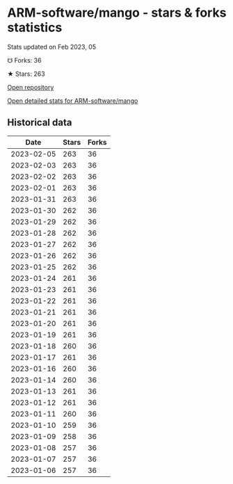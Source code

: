 # ARM-software/mango - stars & forks statistics

Stats updated on Feb 2023, 05

☋ Forks: 36

★ Stars: 263

[Open repository](https://github.com/ARM-software/mango)

[Open detailed stats for ARM-software/mango](https://reviewgithub.com/rep/ARM-software/mango)

## Historical data
| Date | Stars | Forks |
|------|-------|-------|
| 2023-02-05 | 263 | 36 | 
| 2023-02-03 | 263 | 36 | 
| 2023-02-02 | 263 | 36 | 
| 2023-02-01 | 263 | 36 | 
| 2023-01-31 | 263 | 36 | 
| 2023-01-30 | 262 | 36 | 
| 2023-01-29 | 262 | 36 | 
| 2023-01-28 | 262 | 36 | 
| 2023-01-27 | 262 | 36 | 
| 2023-01-26 | 262 | 36 | 
| 2023-01-25 | 262 | 36 | 
| 2023-01-24 | 261 | 36 | 
| 2023-01-23 | 261 | 36 | 
| 2023-01-22 | 261 | 36 | 
| 2023-01-21 | 261 | 36 | 
| 2023-01-20 | 261 | 36 | 
| 2023-01-19 | 261 | 36 | 
| 2023-01-18 | 260 | 36 | 
| 2023-01-17 | 261 | 36 | 
| 2023-01-16 | 260 | 36 | 
| 2023-01-14 | 260 | 36 | 
| 2023-01-13 | 261 | 36 | 
| 2023-01-12 | 261 | 36 | 
| 2023-01-11 | 260 | 36 | 
| 2023-01-10 | 259 | 36 | 
| 2023-01-09 | 258 | 36 | 
| 2023-01-08 | 257 | 36 | 
| 2023-01-07 | 257 | 36 | 
| 2023-01-06 | 257 | 36 | 

